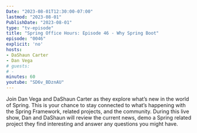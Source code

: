 ```yaml
---
Date: "2023-08-01T12:30:00-07:00"
lastmod: "2023-08-01"
PublishDate: "2023-08-01"
type: "tv-episode"
title: "Spring Office Hours: Episode 46 - Why Spring Boot"
episode: "0046"
explicit: 'no'
hosts:
- DaShaun Carter
- Dan Vega
# guests:
# -
minutes: 60
youtube: "SD6v_BDznAU"
---
```


Join Dan Vega and DaShaun Carter as they explore what’s new in the world of Spring. This is your chance to stay connected to what’s happening with the Spring Framework, related projects, and the community. During this live show, Dan and DaShaun will review the current news, demo a Spring related project they find interesting and answer any questions you might have.
